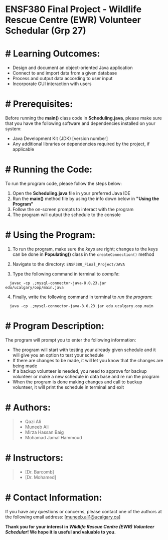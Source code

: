 # ENSF380 Final Project - Wildlife Rescue Centre (EWR) Volunteer Schedular (Grp 27)

# # Learning Outcomes:
- Design and document an object-oriented Java application
- Connect to and import data from a given database
- Process and output data according to user input
- Incorporate GUI interaction with users

# # Prerequisites:
Before running the **main()** class code in **Scheduling.java**, please make sure that you have the following software and dependencies installed on your system:
- Java Development Kit (JDK) [version number]
- Any additional libraries or dependencies required by the project, if applicable

# # Running the Code:
To run the program code, please follow the steps below:
1. Open the **Scheduling.java** file in your preferred Java IDE
2. Run the **main()** method file by using the info down below in **"Using the Program"**
3. Follow the on-screen prompts to interact with the program
4. The program will output the schedule to the console

# # Using the Program:
1. To run the program, make sure the *keys* are right; changes to the keys can be done in **Populating()** class in the `createConnection()` method
2. Navigate to the directory: `ENSF380_Final_Project/JAVA`

3. Type the following command in terminal to *compile*:
```terminal
  javac -cp .;mysql-connector-java-8.0.23.jar edu/ucalgary/oop/main.java
```
4. Finally, write the following command in terminal to *run the program*:
```terminal
  java -cp .;mysql-connector-java-8.0.23.jar edu.ucalgary.oop.main
```
# # Program Description:
The program will prompt you to enter the following information:
- The program will start with testing your already given schedule and it will give you an option to test your schedule
- If there are changes to be made, it will let you know that the changes are being made
- If a backup volunteer is needed, you need to approve for backup volunteer or make a new schedule in data base and re run the program
- When the program is done making changes and call to backup volunteer, it will print the schedule in terminal and exit

# # Authors:
> - Qazi Ali
> - Muneeb Ali
> - Mirza Hassan Baig
> - Mohamad Jamal Hammoud

# # Instructors:
> - [Dr. Barcomb]
> - [Dr. Mohamed]

# # Contact Information:
If you have any questions or concerns, please contact one of the authors at the following email address:
[muneeb.ali1@ucalgary.ca]

**Thank you for your interest in _Wildlife Rescue Centre (EWR) Volunteer Schedular_! We hope it is useful and valuable to you.**
